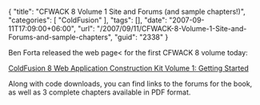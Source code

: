 {
	"title": "CFWACK 8 Volume 1 Site and Forums (and sample chapters!)",
	"categories": [
		"ColdFusion"
	],
	"tags": [],
	"date": "2007-09-11T17:09:00+06:00",
	"url": "/2007/09/11/CFWACK-8-Volume-1-Site-and-Forums-and-sample-chapters",
	"guid": "2338"
}

Ben Forta released the web page< for the first CFWACK 8 volume today:

<a href="http://www.forta.com/books/032151548X/">ColdFusion 8 Web Application Construction Kit Volume 1: Getting Started</a>

Along with code downloads, you can find links to the forums for the book, as well as 3 complete chapters available in PDF format.